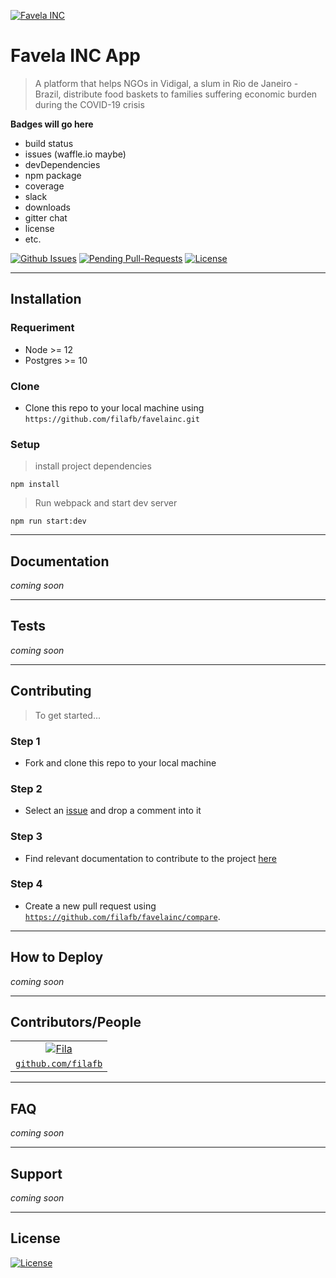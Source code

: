 <a href="https://favelainc.herokuapp.com/"><img src="https://favelainc.herokuapp.com/images/logo-favelainc.png" title="Favela INC" alt="Favela INC"></a>

# Favela INC App

> A platform that helps NGOs in Vidigal, a slum in Rio de Janeiro - Brazil, distribute food baskets to families suffering economic burden during the COVID-19 crisis

**Badges will go here**

- build status
- issues (waffle.io maybe)
- devDependencies
- npm package
- coverage
- slack
- downloads
- gitter chat
- license
- etc.

[![Github Issues](http://githubbadges.herokuapp.com/badges/badgerbadgerbadger/issues.svg?style=flat-square)](https://github.com/filafb/favelainc/issues) [![Pending Pull-Requests](http://githubbadges.herokuapp.com/badges/badgerbadgerbadger/pulls.svg?style=flat-square)](https://github.com/filafb/favelainc/pulls) [![License](http://img.shields.io/:license-mit-blue.svg?style=flat-square)](https://github.com/filafb/favelainc/blob/master/LICENSE)


---

## Installation

### Requeriment

- Node >= 12
- Postgres >= 10

### Clone

- Clone this repo to your local machine using `https://github.com/filafb/favelainc.git`

### Setup

> install project dependencies

```shell
npm install
```

> Run webpack and start dev server

```shell
npm run start:dev
```

---

## Documentation

_coming soon_

---

## Tests

_coming soon_

---

## Contributing

> To get started...

### Step 1

- Fork and clone this repo to your local machine

### Step 2

- Select an [issue](https://github.com/filafb/favelainc/issues) and drop a comment into it

### Step 3

- Find relevant documentation to contribute to the project [here](https://github.com/filafb/favelainc/tree/master/.github/HOW_TO)


### Step 4

- Create a new pull request using <a href="https://github.com/filafb/favelainc/compare" target="_blank">`https://github.com/filafb/favelainc/compare`</a>.

---

## How to Deploy

_coming soon_

---

## Contributors/People

| |
| :---: |
| [![Fila](https://avatars1.githubusercontent.com/u/38737958?s=100&u=94b540739308654d8ea1888dda021db8d8ccc0bd&v=4)](https://github.com/filafb) |
| <a href="https://github.com/filafb" target="_blank">`github.com/filafb`</a> |

---

## FAQ

_coming soon_
<!-- - **How do I do *specifically* so and so?**
    - No problem! Just do this. -->

---

## Support

_coming soon_

---

## License

[![License](http://img.shields.io/:license-mit-blue.svg?style=flat-square)](https://github.com/filafb/favelainc/blob/master/LICENSE)


